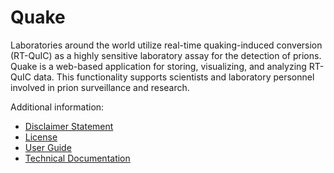 # Quake
Laboratories around the world utilize real-time quaking-induced conversion (RT-QuIC) as a highly sensitive laboratory assay for the detection of prions. Quake is a web-based application for storing, visualizing, and analyzing RT-QuIC data. This functionality supports scientists and laboratory personnel involved in prion surveillance and research.

Additional information:
* [Disclaimer Statement](https://github.com/nathanbollig/rt-quic-db/blob/master/DISCLAIMER.md)
* [License](https://github.com/nathanbollig/rt-quic-db/blob/master/LICENSE.md)
* [User Guide](nathanbollig.github.io/rt-quic-db/)
* [Technical Documentation](https://github.com/nathanbollig/rt-quic-db/wiki)
